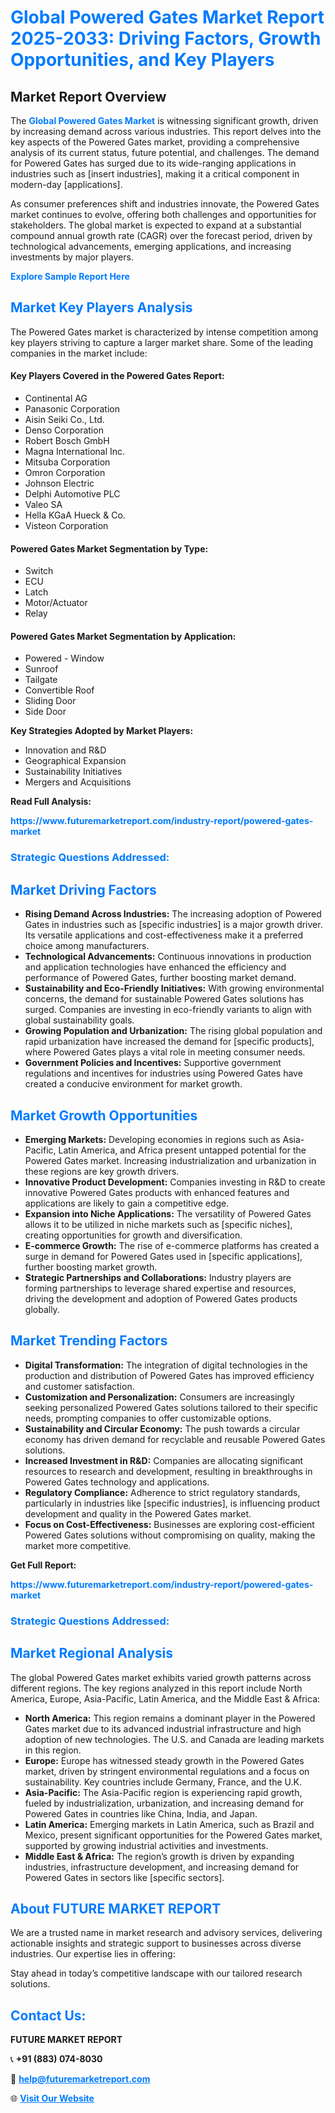 <h1 style="color: #007BFF;">Global Powered Gates Market Report 2025-2033: Driving Factors, Growth Opportunities, and Key Players</h1>

<section id="overview">
<h2>Market Report Overview</h2>
<p>The <a href="https://www.futuremarketreport.com/industry-report/powered-gates-market" style="color: #007BFF; text-decoration: none;"><strong>Global Powered Gates Market</strong></a> is witnessing significant growth, driven by increasing demand across various industries. This report delves into the key aspects of the Powered Gates market, providing a comprehensive analysis of its current status, future potential, and challenges. The demand for Powered Gates has surged due to its wide-ranging applications in industries such as [insert industries], making it a critical component in modern-day [applications].</p>
<p>As consumer preferences shift and industries innovate, the Powered Gates market continues to evolve, offering both challenges and opportunities for stakeholders. The global market is expected to expand at a substantial compound annual growth rate (CAGR) over the forecast period, driven by technological advancements, emerging applications, and increasing investments by major players.</p>
</section>

<section id="overview">
<p><a href="https://www.futuremarketreport.com/request-sample/reportId=81955" style="color: #007BFF; text-decoration: none;"><strong>Explore Sample Report Here</strong></a></p>
</section>

<section id="key-players">
<h2 style="color: #007BFF;">Market Key Players Analysis</h2>
<p>The Powered Gates market is characterized by intense competition among key players striving to capture a larger market share. Some of the leading companies in the market include:</p>
<h4>Key Players Covered in the Powered Gates Report:</h4>
<ul><li>Continental AG</li><li>Panasonic Corporation</li><li>Aisin Seiki Co., Ltd.</li><li>Denso Corporation</li><li>Robert Bosch GmbH</li><li>Magna International Inc.</li><li>Mitsuba Corporation</li><li>Omron Corporation</li><li>Johnson Electric</li><li>Delphi Automotive PLC</li><li>Valeo SA</li><li>Hella KGaA Hueck &amp; Co.</li><li>Visteon Corporation</li></ul>
<h4>Powered Gates Market Segmentation by Type:</h4>
<ul><li>Switch</li><li>ECU</li><li>Latch</li><li>Motor/Actuator</li><li>Relay</li></ul>

<h4>Powered Gates Market Segmentation by Application:</h4>
<ul><li>Powered - Window</li><li>Sunroof</li><li>Tailgate</li><li>Convertible Roof</li><li>Sliding Door</li><li>Side Door</li></ul>
<p><strong>Key Strategies Adopted by Market Players:</strong></p>
<ul>
<li>Innovation and R&D</li>
<li>Geographical Expansion</li>
<li>Sustainability Initiatives</li>
<li>Mergers and Acquisitions</li>
</ul>
</section>

<section>
<p><strong>Read Full Analysis: </strong></p><a href="https://www.futuremarketreport.com/industry-report/powered-gates-market" style="color: #007BFF; text-decoration: none;"><strong>https://www.futuremarketreport.com/industry-report/powered-gates-market</strong></a>
<h3 style="color: #007BFF;">Strategic Questions Addressed:</h3>
</section>

<section id="driving-factors">
<h2 style="color: #007BFF;">Market Driving Factors</h2>
<ul>
<li><strong>Rising Demand Across Industries:</strong> The increasing adoption of Powered Gates in industries such as [specific industries] is a major growth driver. Its versatile applications and cost-effectiveness make it a preferred choice among manufacturers.</li>
<li><strong>Technological Advancements:</strong> Continuous innovations in production and application technologies have enhanced the efficiency and performance of Powered Gates, further boosting market demand.</li>
<li><strong>Sustainability and Eco-Friendly Initiatives:</strong> With growing environmental concerns, the demand for sustainable Powered Gates solutions has surged. Companies are investing in eco-friendly variants to align with global sustainability goals.</li>
<li><strong>Growing Population and Urbanization:</strong> The rising global population and rapid urbanization have increased the demand for [specific products], where Powered Gates plays a vital role in meeting consumer needs.</li>
<li><strong>Government Policies and Incentives:</strong> Supportive government regulations and incentives for industries using Powered Gates have created a conducive environment for market growth.</li>
</ul>
</section>

<section id="growth-opportunities">
<h2 style="color: #007BFF;">Market Growth Opportunities</h2>
<ul>
<li><strong>Emerging Markets:</strong> Developing economies in regions such as Asia-Pacific, Latin America, and Africa present untapped potential for the Powered Gates market. Increasing industrialization and urbanization in these regions are key growth drivers.</li>
<li><strong>Innovative Product Development:</strong> Companies investing in R&D to create innovative Powered Gates products with enhanced features and applications are likely to gain a competitive edge.</li>
<li><strong>Expansion into Niche Applications:</strong> The versatility of Powered Gates allows it to be utilized in niche markets such as [specific niches], creating opportunities for growth and diversification.</li>
<li><strong>E-commerce Growth:</strong> The rise of e-commerce platforms has created a surge in demand for Powered Gates used in [specific applications], further boosting market growth.</li>
<li><strong>Strategic Partnerships and Collaborations:</strong> Industry players are forming partnerships to leverage shared expertise and resources, driving the development and adoption of Powered Gates products globally.</li>
</ul>
</section>

<section id="trending-factors">
<h2 style="color: #007BFF;">Market Trending Factors</h2>
<ul>
<li><strong>Digital Transformation:</strong> The integration of digital technologies in the production and distribution of Powered Gates has improved efficiency and customer satisfaction.</li>
<li><strong>Customization and Personalization:</strong> Consumers are increasingly seeking personalized Powered Gates solutions tailored to their specific needs, prompting companies to offer customizable options.</li>
<li><strong>Sustainability and Circular Economy:</strong> The push towards a circular economy has driven demand for recyclable and reusable Powered Gates solutions.</li>
<li><strong>Increased Investment in R&D:</strong> Companies are allocating significant resources to research and development, resulting in breakthroughs in Powered Gates technology and applications.</li>
<li><strong>Regulatory Compliance:</strong> Adherence to strict regulatory standards, particularly in industries like [specific industries], is influencing product development and quality in the Powered Gates market.</li>
<li><strong>Focus on Cost-Effectiveness:</strong> Businesses are exploring cost-efficient Powered Gates solutions without compromising on quality, making the market more competitive.</li>
</ul>
</section>

<section>
<p><strong>Get Full Report: </strong></p><a href="https://www.futuremarketreport.com/industry-report/powered-gates-market" style="color: #007BFF; text-decoration: none;"><strong>https://www.futuremarketreport.com/industry-report/powered-gates-market</strong></a>
<h3 style="color: #007BFF;">Strategic Questions Addressed:</h3>
</section>


<section id="regional-analysis">
<h2 style="color: #007BFF;">Market Regional Analysis</h2>
<p>The global Powered Gates market exhibits varied growth patterns across different regions. The key regions analyzed in this report include North America, Europe, Asia-Pacific, Latin America, and the Middle East & Africa:</p>
<ul>
<li><strong>North America:</strong> This region remains a dominant player in the Powered Gates market due to its advanced industrial infrastructure and high adoption of new technologies. The U.S. and Canada are leading markets in this region.</li>
<li><strong>Europe:</strong> Europe has witnessed steady growth in the Powered Gates market, driven by stringent environmental regulations and a focus on sustainability. Key countries include Germany, France, and the U.K.</li>
<li><strong>Asia-Pacific:</strong> The Asia-Pacific region is experiencing rapid growth, fueled by industrialization, urbanization, and increasing demand for Powered Gates in countries like China, India, and Japan.</li>
<li><strong>Latin America:</strong> Emerging markets in Latin America, such as Brazil and Mexico, present significant opportunities for the Powered Gates market, supported by growing industrial activities and investments.</li>
<li><strong>Middle East & Africa:</strong> The region’s growth is driven by expanding industries, infrastructure development, and increasing demand for Powered Gates in sectors like [specific sectors].</li>
</ul>
</section>

<footer>
<h2 style="color: #007BFF;">About FUTURE MARKET REPORT</h2>
<p>We are a trusted name in market research and advisory services, delivering actionable insights and strategic support to businesses across diverse industries. Our expertise lies in offering:</p>

<p>Stay ahead in today’s competitive landscape with our tailored research solutions.</p>

<h2 style="color: #007BFF;">Contact Us:</h2>
<p><strong>FUTURE MARKET REPORT</strong></p>
<p>📞 <strong>+91 (883) 074-8030</strong></p>
<p>📧 <strong><a href="mailto:help@futuremarketreport.com" style="color: #007BFF;">help@futuremarketreport.com</a></strong></p>
<p>🌐 <strong><a href="https://www.futuremarketreport.com/" style="color: #007BFF;">Visit Our Website</a></strong></p>
</footer>